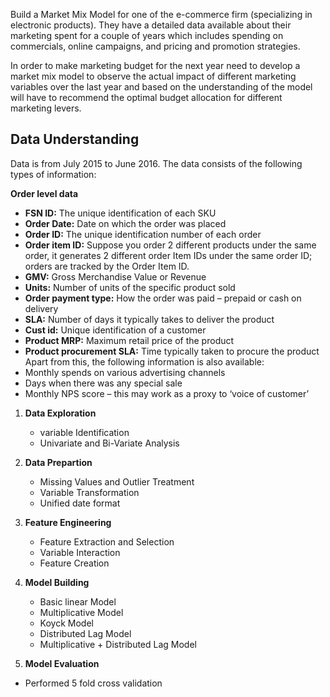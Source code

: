 Build a  Market Mix Model for one of the e-commerce firm (specializing in electronic products). They have a detailed data available about their marketing spent for a couple of years which includes spending on commercials, online campaigns, and pricing and promotion strategies.

In order to make marketing budget for the next year need to develop a market mix model to observe the actual impact of different marketing variables over the last year and based on the understanding of the model will have to recommend the optimal budget allocation for different marketing levers.

## Data Understanding
Data is from July 2015 to June 2016. The data consists of the following types of information:

**Order level data**
 - **FSN ID:** The unique identification of each SKU
 - **Order Date:** Date on which the order was placed
 - **Order ID:** The unique identification number of each order
 - **Order item ID:** Suppose you order 2 different products under the same order, it generates 2 different order Item IDs under the same order ID; orders are tracked by the Order Item ID.
 - **GMV:** Gross Merchandise Value or Revenue
 - **Units:** Number of units of the specific product sold
 - **Order payment type:** How the order was paid – prepaid or cash on delivery
 - **SLA:** Number of days it typically takes to deliver the product
 - **Cust id:** Unique identification of a customer
 - **Product MRP:** Maximum retail price of the product
 - **Product procurement SLA:** Time typically taken to procure the product
Apart from this, the following information is also available:
 - Monthly spends on various advertising channels
 - Days when there was any special sale
 - Monthly NPS score – this may work as a proxy to ‘voice of customer’

1. **Data Exploration**
	- variable Identification
	- Univariate and Bi-Variate Analysis

2. **Data Prepartion**
	- Missing Values and Outlier Treatment
	- Variable Transformation
	- Unified date format

3. **Feature Engineering**
	- Feature Extraction and Selection
	- Variable Interaction
	- Feature Creation

4. **Model Building**
	- Basic linear Model
	- Multiplicative Model
	- Koyck Model
	- Distributed Lag Model
	- Multiplicative + Distributed Lag Model

5. **Model Evaluation**
  - Performed 5 fold cross validation
